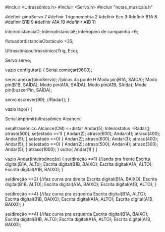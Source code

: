 #incluir <Ultrassônico.h>
#incluir <Servo.h>
#incluir "notas_musicais.h"

#definir pinoServo 7
#definir Trigonometria 2
#definir Eco 3
#definir B1A 8
#definir B1B 9
#definir A1A 10
#definir A1B 11

inteirodistanciaD;
inteirodistanciaE;
inteiropino de campainha =6;

flutuadordistanciaObstáculo =35;

Ultrassônicoultrassônico(Trig, Eco);

Servo servo;

vazio configurar() {
Serial.começar(9600);

servo.anexar(pinoServo);
//pinos da ponte H
Modo pin(B1A, SAÍDA);
Modo pin(B1B, SAÍDA);
Modo pin(A1A, SAÍDA);
Modo pin(A1B, SAÍda);
Modo pin(buzzerPin, SAÍDA);

servo.escrever(90);
//Radar();
}

vazio laço() {

Serial.imprimir(ultrassônico.Alcance(

se(ultrassônico.Alcance(CM) <+distar
Andar(5);
Inteirostatus =Radar();
atraso(500);
se(estado ==1)  {
Andar(2);
atraso(600);
Andar(4);
atraso(400);
Andar(5);
}
se(estado ==0) {
Andar(2);
atraso(600);
Andar(3);
atraso(400);
Andar(5);
}
se(estado ==0) {
Andar(2);
atraso(500);
Andar(4);
atraso(300);
Andar(5);
}
atraso(1000);
}
outro{
Andar(1)
}
}

vazio Andar(Inteirodireção) {
se(direção ==1) {//anda pra frente
Escrita digital(B1A, ALTo);
Escrita digital(B1B, BAIXO);
Escrita digital(A1A, ALTO);
Escrita digital(A1B, BAIXO);
}

se(direção ==3) {//faz curva pra direita
Escrita digital(B1A, BAIXO);
Escrita digital(B1B, ALTO);
Escrita digital(A1A, BAIXO);
Escrita digital(A1B, ALTO);
}

se(direção ==4) {//faz curva pra esquerda
Escrita digital(B1A, ALTO);
Escrita digital(B1B, BAIXO);
Escrita digital(A1A, ALTO);
Escrita digital(A1B, BAIXO);
}

se(direção ==4) {//faz curva pra esquerda
Escrita digital(B1A, BAIXO);
Escrita digital(B1B, ALTO);
Escrita digital(A1A, ALTO);
Escrita digital(A1B, BAIXO);
